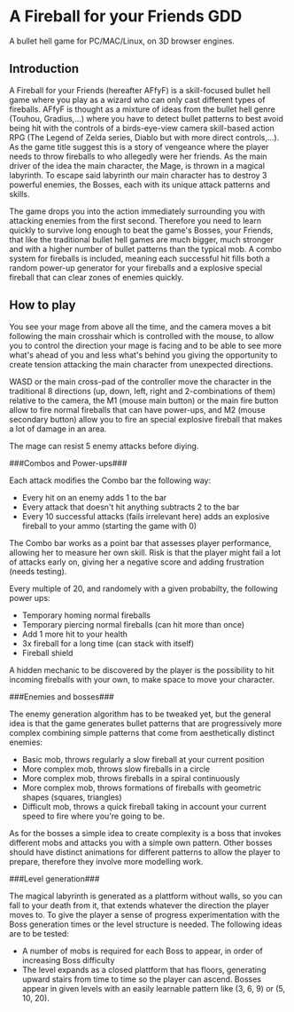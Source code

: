 A Fireball for your Friends GDD
=====

A bullet hell game for PC/MAC/Linux, on 3D browser engines.

Introduction
-----

A Fireball for your Friends (hereafter AFfyF) is a skill-focused bullet hell game where you play as a wizard who can only cast different types of fireballs. AFfyF is thought as a mixture of ideas from the bullet hell genre (Touhou, Gradius,...) where you have to detect bullet patterns to best avoid being hit with the controls of a birds-eye-view camera skill-based action RPG (The Legend of Zelda series, Diablo but with more direct controls,...). As the game title suggest this is a story of vengeance where the player needs to throw fireballs to who allegedly were her friends. As the main driver of the idea the main character, the Mage, is thrown in a magical labyrinth. To escape said labyrinth our main character has to destroy 3 powerful enemies, the Bosses, each with its unique attack patterns and skills.

The game drops you into the action immediately surrounding you with attacking enemies from the first second. Therefore you need to learn quickly to survive long enough to beat the game's Bosses, your Friends, that like the traditional bullet hell games are much bigger, much stronger and with a higher number of bullet patterns than the typical mob. A combo system for fireballs is included, meaning each successful hit fills both a random power-up generator for your fireballs and a explosive special fireball that can clear zones of enemies quickly.

How to play
-----

You see your mage from above all the time, and the camera moves a bit following the main crosshair which is controlled with the mouse, to allow you to control the direction your mage is facing and to be able to see more what's ahead of you and less what's behind you giving the opportunity to create tension attacking the main character from unexpected directions. 

WASD or the main cross-pad of the controller move the character in the traditional 8 directions (up, down, left, right and 2-combinations of them) relative to the camera, the M1 (mouse main button) or the main fire button allow to fire normal fireballs that can have power-ups, and M2 (mouse secondary button) allow you to fire an special explosive fireball that makes a lot of damage in an area.

The mage can resist 5 enemy attacks before diying.

###Combos and Power-ups###

Each attack modifies the Combo bar the following way:

- Every hit on an enemy adds 1 to the bar
- Every attack that doesn't hit anything subtracts 2 to the bar
- Every 10 successful attacks (fails irrelevant here) adds an explosive fireball to your ammo (starting the game with 0)

The Combo bar works as a point bar that assesses player performance, allowing her to measure her own skill. Risk is that the player might fail a lot of attacks early on, giving her a negative score and adding frustration (needs testing).

Every multiple of 20, and randomely with a given probabilty, the following power ups:

- Temporary homing normal fireballs
- Temporary piercing normal fireballs (can hit more than once)
- Add 1 more hit to your health
- 3x fireball for a long time (can stack with itself)
- Fireball shield

A hidden mechanic to be discovered by the player is the possibility to hit incoming fireballs with your own, to make space to move your character.

###Enemies and bosses###

The enemy generation algorithm has to be tweaked yet, but the general idea is that the game generates bullet patterns that are progressively more complex combining simple patterns that come from aesthetically distinct enemies:

- Basic mob, throws regularly a slow fireball at your current position
- More complex mob, throws slow fireballs in a circle
- More complex mob, throws fireballs in a spiral continuously
- More complex mob, throws formations of fireballs with geometric shapes (squares, triangles)
- Difficult mob, throws a quick fireball taking in account your current speed to fire where you're going to be.

As for the bosses a simple idea to create complexity is a boss that invokes different mobs and attacks you with a simple own pattern. Other bosses should have distinct animations for different patterns to allow the player to prepare, therefore they involve more modelling work.

###Level generation###

The magical labyrinth is generated as a plattform without walls, so you can fall to your death from it, that extends whatever the direction the player moves to. To give the player a sense of progress experimentation with the Boss generation times or the level structure is needed. The following ideas are to be tested:

- A number of mobs is required for each Boss to appear, in order of increasing Boss difficulty
- The level expands as a closed plattform that has floors, generating upward stairs from time to time so the player can ascend. Bosses appear in given levels with an easily learnable pattern like (3, 6, 9) or (5, 10, 20). 
